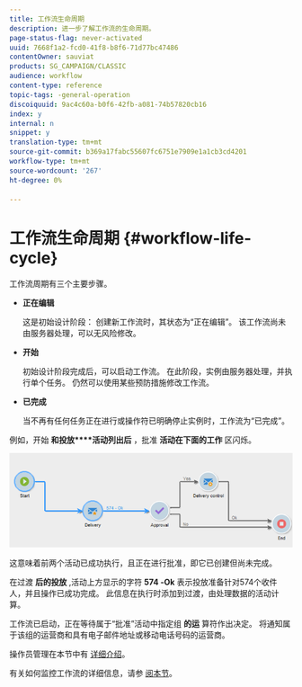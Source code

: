 ```yaml
---
title: 工作流生命周期
description: 进一步了解工作流的生命周期。
page-status-flag: never-activated
uuid: 7668f1a2-fcd0-41f8-b8f6-71d77bc47486
contentOwner: sauviat
products: SG_CAMPAIGN/CLASSIC
audience: workflow
content-type: reference
topic-tags: -general-operation
discoiquuid: 9ac4c60a-b0f6-42fb-a081-74b57820cb16
index: y
internal: n
snippet: y
translation-type: tm+mt
source-git-commit: b369a17fabc55607fc6751e7909e1a1cb3cd4201
workflow-type: tm+mt
source-wordcount: '267'
ht-degree: 0%

---
```



# 工作流生命周期 {#workflow-life-cycle}

工作流周期有三个主要步骤。

* **正在编辑**

   这是初始设计阶段： 创建新工作流时，其状态为“正在编辑”。 该工作流尚未由服务器处理，可以无风险修改。

* **开始**

   初始设计阶段完成后，可以启动工作流。 在此阶段，实例由服务器处理，并执行单个任务。 仍然可以使用某些预防措施修改工作流。

* **已完成**

   当不再有任何任务正在进行或操作符已明确停止实例时，工作流为“已完成”。

例如，开始 **和投放****活动列出后** ，批准 **活动在下面的工作** 区闪烁。

![](assets/new-workflow-6.png)

这意味着前两个活动已成功执行，且正在进行批准，即它已创建但尚未完成。

在过渡 **后的投放** ,活动上方显示的字符 **574 -Ok** 表示投放准备针对574个收件人，并且操作已成功完成。 此信息在执行时添加到过渡，由处理数据的活动计算。

工作流已启动，正在等待属于“批准”活动中指定组 **的运** 算符作出决定。 将通知属于该组的运营商和具有电子邮件地址或移动电话号码的运营商。

操作员管理在本节中有 [详细介绍](../../platform/using/access-management.md)。

有关如何监控工作流的详细信息，请参 [阅本节](../../workflow/using/monitoring-workflow-execution.md)。
